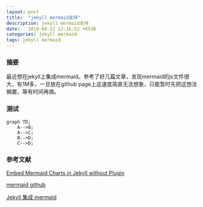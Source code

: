 ```yaml
---
layout: post
title:  "jekyll mermaid支持"
description: jekyll mermaid支持
date:   2019-09-22 12:16:52 +0530
categories: jekyll mermaid
tags: jekyll mermaid
---
```


### 摘要

最近想在jekyll上集成mermaid，参考了好几篇文章，发现mermaid的js文件很大，有1M多，一旦放在github page上这速度简直无法想象，只能暂时先把这想法搁置，等有时间再搞。

### 测试

```mermaid
graph TD;
    A-->B;
    A-->C;
    B-->D;
    C-->D;
```



### 参考文献

[Embed Mermaid Charts in Jekyll without Plugin](http://kkpattern.github.io/2015/05/15/Embed-Chart-in-Jekyll.html)

[mermaid github](https://github.com/knsv/mermaid)

[Jekyll 集成 mermaid](https://lkebin.com/2018/09/18/jekyll-with-mermaid.html)
